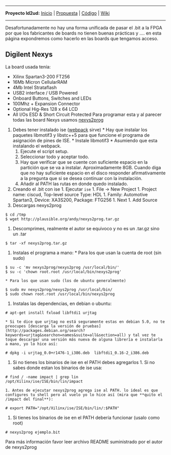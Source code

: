 
---

**Proyecto ld2ud:** [Inicio](ld2ud.md) | [Propuesta](ld2udPropuestaProyecto.md) | [Código](http://code.google.com/p/altaimpedancia/source/browse/#svn/trunk/ld2ud/code) | [Wiki](http://code.google.com/p/altaimpedancia/w/list?q=label:ld2ud)

---


Desafortunadamente no hay una forma unificada de pasar el .bit a la FPGA por que los fabricantes de boards no tienen buenas prácticas y .... en esta página expondremos como hacerlo en las boards que tengamos acceso.

## Digilent Nexys ##
La board usada tenía:
  * Xilinx Spartan3-200 FT256
  * 16Mb Micron CellularRAM
  * 4Mb Intel Strataflash
  * USB2 interface / USB Powered
  * Onboard Buttons, Switches and LEDs
  * 100Mhz + Expansion Connector
  * Optional Hig-Res 128 x 64 LCD
  * All I/Os ESD & Short Circuit Protected
Para programar esta y al parecer todas las board Nexys usamos [nexys2prog](http://plausible.org/andy/nexys2prog.tar.gz)
  1. Debes tener instalado ise ([webpack](http://www.xilinx.com/tools/webpack.htm) sirve)
    * Hay que instalar los paquetes libmotif3 y libstc++5 para que funcione el programa de asignación de pines de ISE.
    * Instale libmotif3
    * Asumiendo que esta instalando el webpack.
      1. Ejecute el script setup.
      1. Seleccionar todo y aceptar todo.
      1. Hay que verificar que se cuente con suficiente espacio en la partición que se va a instalar. Aproximadamente 8GB. Cuando diga que no hay suficiente espacio en el disco responder afirmativamente a la pregunta que si se desea continuar con la instalación.
      1. Añadir al PATH las rutas en donde quedo instalado.
  1. Creando el .bit con ise
    1. Ejecutar `ise`
    1. File -> New Project
    1. Project name: ciscud, Top-level source Type: HDL
    1. Family: Automotive Spartan3, Device: XA3S200, Package: FTG256
    1. Next
    1. Add Source
  1. Descargas nexys2prog
```
$ cd /tmp
$ wget http://plausible.org/andy/nexys2prog.tar.gz
```
  1. Descomprimes, realmente el autor se equivoco y no es un .tar.gz sino un .tar
```
$ tar -xf nexys2prog.tar.gz
```
  1. Instalas el programa a mano:
    * Para los que usan la cuenta de root (sin sudo)
```
$ su -c 'mv nexys2prog/nexys2prog /usr/local/bin/'
$ su -c 'chown root.root /usr/local/bin/nexys2prog'
```
    * Para los que usan sudo (los de ubuntu generalmente)
```
$ sudo mv nexys2prog/nexys2prog /usr/local/bin/
$ sudo chown root.root /usr/local/bin/nexys2prog
```
  1. Instalas las dependencias, en debian o ubuntu:
```
# apt-get install fxload libftdi1 urjtag
```
    * Si te dice que urjtag no está seguramente estas en debian 5.0, no te preocupes [descarga la versión de pruebas](http://packages.debian.org/search?keywords=urjtag&searchon=names&suite=all&section=all) y tal vez te toque descargar una versión más nueva de alguna librería e instalarla a mano, yo lo hice así:
```
# dpkg -i urjtag_0.0+r1476-1_i386.deb  libftdi1_0.16-2_i386.deb
```
  1. Si no tienes los binarios de ise en el PATH debes agregarlos
    1. Si no sabes donde estan los binarios de ise usa:
```
# find / -name impact | grep lin
/opt/Xilinx/ise/ISE/bin/lin/impact
```
    1. Antes de ejecutar nexys2prog agrega ise al PATH. lo ideal es que configures tu shell pero al vuelo yo lo hice así (mira que **quito el /impact del final**):
```
# export PATH="/opt/Xilinx/ise/ISE/bin/lin/:$PATH"
```
  1. Si tienes los binarios de ise en el PATH debería funcionar (usalo como root)
```
# nexys2prog ejemplo.bit
```

Para más información favor leer archivo README suministrado por el autor de nexys2prog